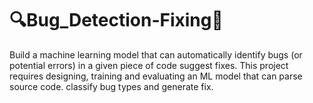 # 🔍Bug_Detection-Fixing👀
Build a machine learning model that can automatically identify bugs (or potential errors) in a given piece of code suggest fixes. This project requires designing, training and evaluating an ML model that can parse source code. classify bug types and generate fix.
